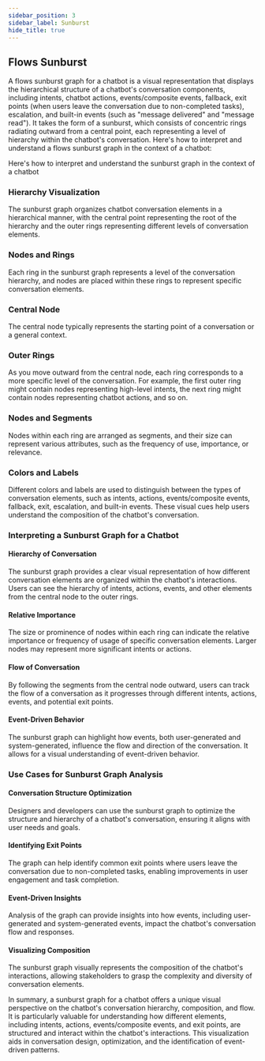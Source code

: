 ```yaml
---
sidebar_position: 3
sidebar_label: Sunburst
hide_title: true
---
```


## Flows Sunburst

A flows sunburst graph for a chatbot is a visual representation that displays the hierarchical structure of a chatbot's conversation components, including intents, chatbot actions, events/composite events, fallback, exit points (when users leave the conversation due to non-completed tasks), escalation, and built-in events (such as "message delivered" and "message read"). It takes the form of a sunburst, which consists of concentric rings radiating outward from a central point, each representing a level of hierarchy within the chatbot's conversation. Here's how to interpret and understand a flows sunburst graph in the context of a chatbot:


Here's how to interpret and understand the sunburst graph in the context of a chatbot

### Hierarchy Visualization

The sunburst graph organizes chatbot conversation elements in a hierarchical manner, with the central point representing the root of the hierarchy and the outer rings representing different levels of conversation elements.

### Nodes and Rings

Each ring in the sunburst graph represents a level of the conversation hierarchy, and nodes are placed within these rings to represent specific conversation elements.

### Central Node

The central node typically represents the starting point of a conversation or a general context.

### Outer Rings

As you move outward from the central node, each ring corresponds to a more specific level of the conversation. For example, the first outer ring might contain nodes representing high-level intents, the next ring might contain nodes representing chatbot actions, and so on.

### Nodes and Segments

Nodes within each ring are arranged as segments, and their size can represent various attributes, such as the frequency of use, importance, or relevance.

### Colors and Labels

Different colors and labels are used to distinguish between the types of conversation elements, such as intents, actions, events/composite events, fallback, exit, escalation, and built-in events. These visual cues help users understand the composition of the chatbot's conversation.

### Interpreting a Sunburst Graph for a Chatbot

#### Hierarchy of Conversation

The sunburst graph provides a clear visual representation of how different conversation elements are organized within the chatbot's interactions. Users can see the hierarchy of intents, actions, events, and other elements from the central node to the outer rings.

#### Relative Importance

The size or prominence of nodes within each ring can indicate the relative importance or frequency of usage of specific conversation elements. Larger nodes may represent more significant intents or actions.

#### Flow of Conversation

By following the segments from the central node outward, users can track the flow of a conversation as it progresses through different intents, actions, events, and potential exit points.

#### Event-Driven Behavior

The sunburst graph can highlight how events, both user-generated and system-generated, influence the flow and direction of the conversation. It allows for a visual understanding of event-driven behavior.

### Use Cases for Sunburst Graph Analysis

#### Conversation Structure Optimization

Designers and developers can use the sunburst graph to optimize the structure and hierarchy of a chatbot's conversation, ensuring it aligns with user needs and goals.

#### Identifying Exit Points

The graph can help identify common exit points where users leave the conversation due to non-completed tasks, enabling improvements in user engagement and task completion.

#### Event-Driven Insights

Analysis of the graph can provide insights into how events, including user-generated and system-generated events, impact the chatbot's conversation flow and responses.

#### Visualizing Composition

The sunburst graph visually represents the composition of the chatbot's interactions, allowing stakeholders to grasp the complexity and diversity of conversation elements.

In summary, a sunburst graph for a chatbot offers a unique visual perspective on the chatbot's conversation hierarchy, composition, and flow. It is particularly valuable for understanding how different elements, including intents, actions, events/composite events, and exit points, are structured and interact within the chatbot's interactions. This visualization aids in conversation design, optimization, and the identification of event-driven patterns.